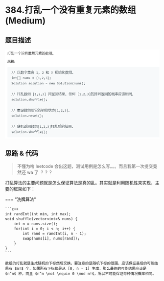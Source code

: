 # 384.打乱一个没有重复元素的数组 (Medium)

## 题目描述

![](384.png)

## 思路 & 代码

> 不懂为啥 leetcode 会出这题，测试用例是怎么写。。。而且我第一次提交竟然还 wa 了 ？？？

打乱算法的主要问题就是怎么保证算法是真的乱。其实就是利用随机性来实现，主要的框架如下：

=== "洗牌算法"

    ```c++
    int randInt(int min, int max);
    void shuffle(vector<int>& nums) {
        int n = nums.size();
        for(int i = 0; i < n; i++) {
            int rand = randInt(i, n - 1);
            swap(nums[i], nums[rand]);
        }
    }
    ```
    
    数组的打乱就是生成随机的下标然后交换，要注意的是随机下标的范围，应该保证最后的可能结果有 $n!$ 个，如果所有下标都是从 [0, n - 1] 生成，那么最终的可能结果应该是 $n^n$ 种，而且 $n^n \not \equiv 0 \mod n!$，所以不可能保证每种情况概率相同。
